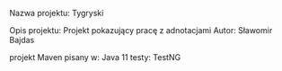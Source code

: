 Nazwa projektu: Tygryski


Opis projektu: Projekt pokazujący pracę z adnotacjami
Autor: Sławomir Bajdas

projekt Maven
pisany w: Java 11
testy: TestNG
